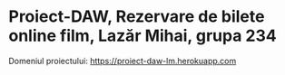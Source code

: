 # Proiect-DAW, Rezervare de bilete online film, Lazăr Mihai, grupa 234

Domeniul proiectului: https://proiect-daw-lm.herokuapp.com
